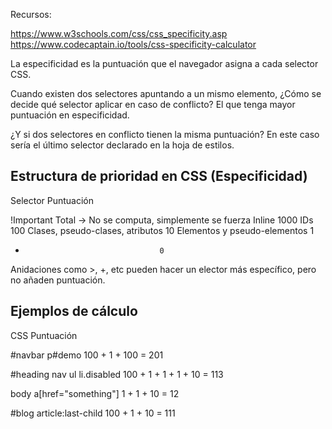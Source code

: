 Recursos:

https://www.w3schools.com/css/css_specificity.asp
https://www.codecaptain.io/tools/css-specificity-calculator

La especificidad es la puntuación que el navegador asigna a cada selector CSS.

Cuando existen dos selectores apuntando a un mismo elemento, ¿Cómo se decide qué selector aplicar en caso de conflicto? El que tenga mayor puntuación en especificidad.

¿Y si dos selectores en conflicto tienen la misma puntuación? En este caso sería el último selector declarado en la hoja de estilos.


## Estructura de prioridad en CSS (Especificidad)

Selector 							Puntuación

!Important							Total -> No se computa, simplemente se fuerza
Inline								1000
IDs									100
Clases, pseudo-clases, atributos	10
Elementos y pseudo-elementos		1
*									0


Anidaciones como >, +, etc pueden hacer un elector más específico, pero no añaden puntuación.

## Ejemplos de cálculo

CSS 								Puntuación

#navbar p#demo						100 + 1 + 100 = 201

#heading nav ul li.disabled			100 + 1 + 1 + 1 + 10 = 113

body a[href="something"]			1 + 1 + 10 = 12

#blog article:last-child			100 + 1 + 10 = 111